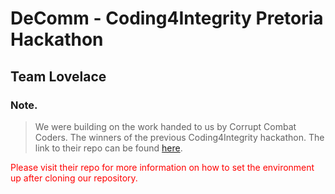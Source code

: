 # DeComm - Coding4Integrity Pretoria Hackathon
## Team Lovelace 

### Note.
> We were building on the work handed to us by Corrupt Combat Coders. The winners of the previous Coding4Integrity hackathon. The link to their repo can be found [here](https://github.com/KnowledgeFound/Coding4Integrity-DeComm-Hackathon).


<span style="color: red;">Please visit their repo for more information on how to set the environment up after cloning our repository. </span>

